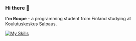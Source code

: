 ### Hi there 👋

**I'm Roope** - a programming student from Finland studying at Koulutuskeskus Salpaus.

[![My Skills](https://skillicons.dev/icons?i=js,ts,nodejs,mongodb,react,flutter,html,css)](https://skillicons.dev)

<!--
*-also go check out my [neocities site](https://skrubbys.neocities.org) that I update sometimes for fun-*

**RoopeKoskelo/RoopeKoskelo** is a ✨ _special_ ✨ repository because its `README.md` (this file) appears on your GitHub profile.

Here are some ideas to get you started:

- 🔭 I’m currently working on ...
- 🌱 I’m currently learning ...
- 👯 I’m looking to collaborate on ...
- 🤔 I’m looking for help with ...
- 💬 Ask me about ...
- 📫 How to reach me: ...
- 😄 Pronouns: ...
- ⚡ Fun fact: ...
-->
